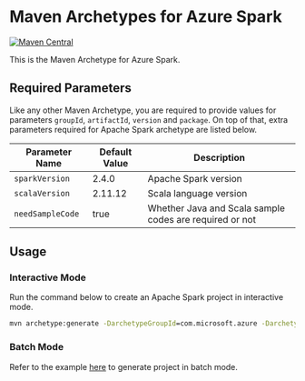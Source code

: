 # Maven Archetypes for Azure Spark
[![Maven Central](!!!)](!!!)

This is the Maven Archetype for Azure Spark.

## Required Parameters

Like any other Maven Archetype, you are required to provide values for parameters `groupId`, `artifactId`, `version` and `package`.
On top of that, extra parameters required for Apache Spark archetype are listed below.

Parameter Name | Default Value | Description
---|---|---
`sparkVersion` | 2.4.0 | Apache Spark version
`scalaVersion` | 2.11.12 | Scala language version
`needSampleCode` | true | Whether Java and Scala sample codes are required or not

## Usage

### Interactive Mode

Run the command below to create an Apache Spark project in interactive mode.

```cmd
mvn archetype:generate -DarchetypeGroupId=com.microsoft.azure -DarchetypeArtifactId=azure-spark-archetype -DarchetypeVersion=0.1.0
```

### Batch Mode
Refer to the example [here](https://maven.apache.org/archetype/maven-archetype-plugin/examples/generate-batch.html) to generate project in batch mode.